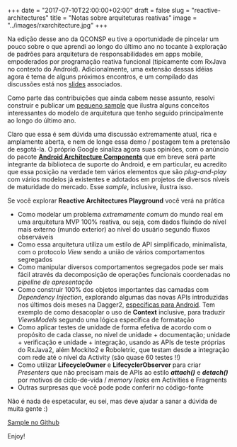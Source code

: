 +++
date = "2017-07-10T22:00:00+02:00"
draft = false
slug = "reactive-architectures"
title = "Notas sobre arquiteturas reativas"
image = "../images/rxarchitecture.jpg"
+++


Na edição desse ano da QCONSP eu tive a oportunidade de pincelar um pouco sobre o que aprendi ao longo do último ano no tocante à exploração de padrões para arquitetura de responsabilidades em apps mobile, empoderados por programação reativa funcional (tipicamente com RxJava no contexto do Android). Adicionalmente, uma extensão dessas idéias agora é tema de alguns próximos encontros, e um compilado das discussões está nos [slides](https://speakerdeck.com/ubiratansoares/evoluindo-arquiteturas-reativas) associados.

Como parte das contribuições que ainda cabem nesse assunto, resolvi construir e publicar um [pequeno sample](https://github.com/ubiratansoares/reactive-architectures-playground) que ilustra alguns conceitos interessantes do modelo de arquitetura que tenho seguido principalmente ao longo do último ano. 

Claro que essa é sem dúvida uma discussão extremamente atual, rica e amplamente aberta, e nem de longe essa demo / postagem tem a pretensão de esgotá-la. O próprio Google sinaliza agora suas opiniões, com o anúncio do pacote [**Android Architecture Components**](https://developer.android.com/topic/libraries/architecture/index.html) que em breve será parte integrante da biblioteca de suporte do Android, e em particular, eu acredito que essa posição na verdade tem vários elementos que são *plug-and-play* com vários modelos já existentes e adotados em projetos de diversos níveis de maturidade do mercado. Esse *sample*, inclusive, ilustra isso.

Se você explorar **Reactive Architectures Playground** você verá na prática

- Como modelar um problema _extremamente comum_ do mundo real em uma arquitetura MVP 100% reativa, ou seja, com dados fluindo do nível mais externo (mundo exterior) ao nível do usuário segundo fluxos observáveis
- Como essa arquitetura utiliza um estilo de API simplificado, minimalista, com o protocolo *View* sendo a união de vários comportamentos segregados
- Como manipular diversos comportamentos segregados pode ser mais fácil através da decomposição de operações funcionais coordenadas no *pipeline de apresentação*
- Como construir 100% dos objetos importantes das camadas com *Dependency Injection*, explorando algumas das novas APIs introduzidas nos últimos dois meses na Dagger2, [específicas para Android](https://github.com/google/dagger/releases/tag/dagger-2.11). Tem exemplo de como desacoplar o uso de **Context** inclusive, para traduzir *ViewsModels* segundo uma lógica específica de formatação
- Como aplicar testes de unidade de forma efetiva de acordo com o propósito de cada classe, no nível de unidade + documentação; unidade + verificação e unidade + integração, usando as APIs de teste próprias do RxJava2, além Mockito2 e Roboletric, que testam desde a integração com rede até o nível da Activity (são quase 60 testes !!)
- Como utilizar **LifecycleOwner** e **LifecyclerObserver** para criar *Presenters* que não precisam mais de APIs ao estilo **_attach()_** e **_detach()_** por motivos de ciclo-de-vida / *memory leaks* em Activities e Fragments 
- Outras surpresas que você pode pode conferir no código-fonte

Não é nada de espetacular, eu sei, mas deve ajudar a sanar a dúvida de muita gente :)

[Sample no Github](https://github.com/ubiratansoares/reactive-architectures-playground)

Enjoy!